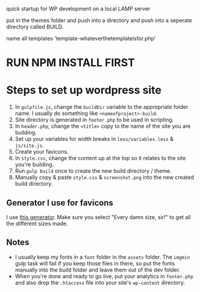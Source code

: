 quick startup for WP development on a local LAMP server

put in the themes folder and push into a directory and push into a seperate directory called BUILD.

name all templates 'template-whateverthetemplateisfor.php'

RUN NPM INSTALL FIRST
=====================


Steps to set up wordpress site
==============================

1. In `gulpfile.js`, change the `buildDir` variable to the appropriate folder name. I usually do something like `<nameofproject>-build`.
2. Site directory is generated in `footer.php` to be used in scripting.
3. In `header.php`, change the `<title>` copy to the name of the site you are building.
4. Set up your variables for width breaks in `less/variables.less` & `js/site.js`.
5. Create your favicons.
6. In `style.css`, change the content up at the top so it relates to the site you're building.
7. Run `gulp build` once to create the new build directory / theme.
8. Manually copy & paste `style.css` & `screenshot.png` into the new created build directory.

Generator I use for favicons
----------------------------

I use [this generator](http://www.favicomatic.com/). Make sure you select "Every damn size, sir!" to get all the different sizes made.


Notes
-----

* I usually keep my fonts in a `font` folder in the `assets` folder. The `imgmin` gulp task will fail if you keep those files in there, so put the fonts manually into the build folder and leave them out of the dev folder.
* When you're done and ready to go live, put your analytics in `footer.php` and also drop the `.htaccess` file into your site's `wp-content` directory.
